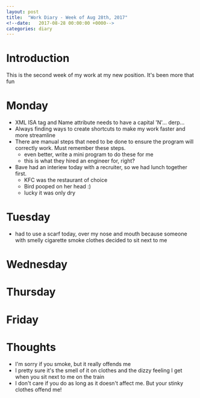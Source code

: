 ```yaml
---
layout: post
title:  "Work Diary - Week of Aug 28th, 2017"
<!--date:   2017-08-28 00:00:00 +0000-->
categories: diary 
---
```


# Introduction

This is the second week of my work at my new position.
It's been more that fun

# Monday

- XML ISA tag and Name attribute needs to have a
  capital 'N'... derp...
- Always finding ways to create shortcuts to make my
  work faster and more streamline
- There are manual steps that need to be done to
  ensure the program will correctly work. Must remember
  these steps.
  - even better, write a mini program to do these for
    me
  - this is what they hired an engineer for, right?
- Bave had an interiew today with a recruiter, so we
  had lunch together first.
  - KFC was the restaurant of choice
  - Bird pooped on her head :)
  - lucky it was only dry

# Tuesday

- had to use a scarf today, over my nose and mouth
  because someone with smelly cigarette smoke clothes
  decided to sit next to me

# Wednesday 

# Thursday

# Friday

# Thoughts

- I'm sorry if you smoke, but it really offends me
- I pretty sure it's the smell of it on clothes and
  the dizzy feeling I get when you sit next to me on
  the train
- I don't care if you do as long as it doesn't affect
  me. But your stinky clothes offend me!
